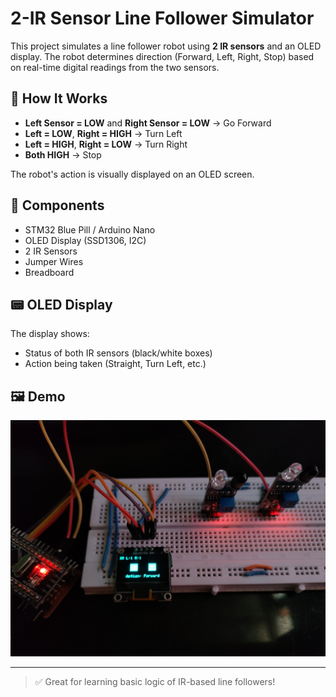 # 2-IR Sensor Line Follower Simulator

This project simulates a line follower robot using **2 IR sensors** and an OLED display. The robot determines direction (Forward, Left, Right, Stop) based on real-time digital readings from the two sensors.

## 🧠 How It Works

- **Left Sensor = LOW** and **Right Sensor = LOW** → Go Forward
- **Left = LOW**, **Right = HIGH** → Turn Left
- **Left = HIGH**, **Right = LOW** → Turn Right
- **Both HIGH** → Stop

The robot's action is visually displayed on an OLED screen.

## 🔧 Components

- STM32 Blue Pill / Arduino Nano
- OLED Display (SSD1306, I2C)
- 2 IR Sensors
- Jumper Wires
- Breadboard

## 📟 OLED Display

The display shows:
- Status of both IR sensors (black/white boxes)
- Action being taken (Straight, Turn Left, etc.)

## 🖼️ Demo

![2-IR Demo](Demo_Image_2IR.jpg)

---

> ✅ Great for learning basic logic of IR-based line followers!
